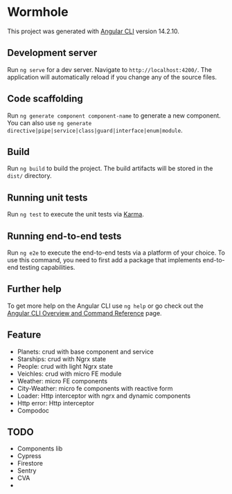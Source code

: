 # Wormhole

This project was generated with [Angular CLI](https://github.com/angular/angular-cli) version 14.2.10.

## Development server

Run `ng serve` for a dev server. Navigate to `http://localhost:4200/`. The application will automatically reload if you change any of the source files.

## Code scaffolding

Run `ng generate component component-name` to generate a new component. You can also use `ng generate directive|pipe|service|class|guard|interface|enum|module`.

## Build

Run `ng build` to build the project. The build artifacts will be stored in the `dist/` directory.

## Running unit tests

Run `ng test` to execute the unit tests via [Karma](https://karma-runner.github.io).

## Running end-to-end tests

Run `ng e2e` to execute the end-to-end tests via a platform of your choice. To use this command, you need to first add a package that implements end-to-end testing capabilities.

## Further help

To get more help on the Angular CLI use `ng help` or go check out the [Angular CLI Overview and Command Reference](https://angular.io/cli) page.


## Feature
- Planets: crud with base component and service
- Starships: crud with Ngrx state
- People: crud with light Ngrx state
- Veichles: crud with micro FE module
- Weather: micro FE components
- City-Weather: micro fe components with reactive form
- Loader: Http interceptor with ngrx and dynamic components
- Http error: Http interceptor
- Compodoc

## TODO 
- Components lib
- Cypress
- Firestore
- Sentry
- CVA
- 
